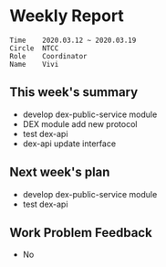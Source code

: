 # Weekly Report 
```
Time	2020.03.12 ~ 2020.03.19
Circle	NTCC
Role	Coordinator
Name	Vivi
```
## This week's summary
- develop dex-public-service module
- DEX module add new protocol
- test dex-api
- dex-api update interface
## Next week's plan
- develop dex-public-service module
- test dex-api

## Work Problem Feedback
- No


